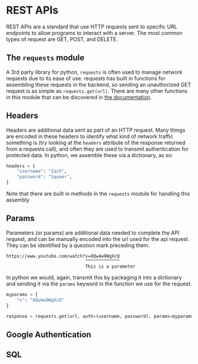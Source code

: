 # REST APIs

REST APIs are a standard that use HTTP requests sent to specific URL endpoints to allow programs to interact
with a server. The most common types of request are GET, POST, and DELETE.

## The `requests` module
A 3rd party library for python, `requests` is often used to manage network requests due to its ease of use.
requests has built in functions for assembling these requests in the backend, so sending an unauthorized GET
request is as simple as `requests.get(url)`. There are many other functions in this module that can be discovered in [the documentation](https://requests.readthedocs.io/en/latest/).

## Headers
Headers are additional data sent as part of an HTTP request. Many things are encoded in these headers to identify what kind of network traffic something is (try looking at the `headers` attribute of the response
returned from a requests call), and often they are used to transmit authentication for protected data. In python, we assemble these via a dictionary, as so:  
``` py
headers = {  
    "username": "Zach",  
    "password": "Squeer",  
}
```

Note that there are built in methods in the `requests` module for handling this assembly

## Params
Parameters (or params) are additional data needed to complete the API request, and can be manually encoded into the url used for the api request. They can be identified by a question mark preceding them.
```
https://www.youtube.com/watch?v=dQw4w9WgXcQ
                              ^^^^^^^^^^^^^
                              This is a parameter                 
```

In python we would, again, transmit this by packaging it into a dictionary and sending it via the `params`
keyword in the function we use for the request.

``` py
myparams = {
    "v": "dQw4w9WgXcQ"
}

response = requests.get(url, auth=(username, password), params=myparams)
```

## Google Authentication

## SQL